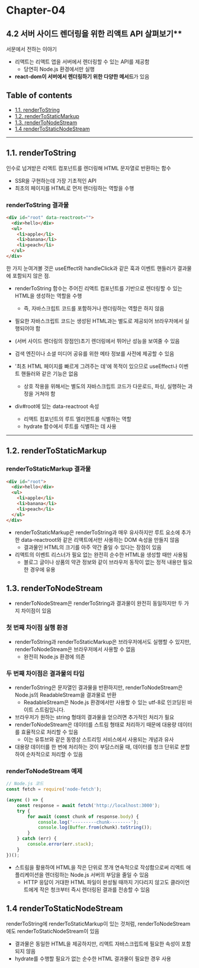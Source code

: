 # **Chapter-04**

## 4.2 서버 사이드 렌더링을 위한 리액트 API 살펴보기**

서문에서 전하는 이야기
- 리액트는 리액트 앱을 서버에서 렌더링할 수 있는 API를 제공함
  - 당연히 Node.js 환경에서만 실행
- **react-dom이 서버에서 렌더링하기 위한 다양한 메서드**가 있음

## Table of contents
- [1.1. renderToString](#11-rendertostring)
- [1.2. renderToStaticMarkup](#12-rendertostaticmarkup)
- [1.3. renderToNodeStream](#13-rendertonodestream)
- [1.4 renderToStaticNodeStream](#14-rendertostaticnodestream)

---


## 1.1. renderToString
인수로 넘겨받은 리액트 컴포넌트를 렌더링해 HTML 문자열로 반환하는 함수
- SSR을 구현하는데 가장 기초적인 API
- 최초의 페이지를 HTML로 먼저 렌더링하는 역할을 수행


### renderToString 결과물

```html
<div id="root" data-reactroot="">
  <div>hello</div>
  <ul>
    <li>apple</li>
    <li>banana</li>
    <li>peach</li>
  </ul>
</div>
```

한 가지 눈여겨볼 것은 useEffect와 handleClick과 같은 훅과 이벤트 핸들러가 결과물에 포함되지 않은 점.
- renderToString 함수는 주어진 리액트 컴포넌트를 기반으로 렌더링할 수 있는 HTML을 생성하는 역할을 수행 
  - 즉, 자바스크립트 코드를 포함하거나 렌더링하는 역할은 하지 않음
- 필요한 자바스크립트 코드는 생성된 HTML과는 별도로 제공되어 브라우저에서 실행되어야 함


- (서버 사이드 렌더링의 장점인)초기 렌더링에서 뛰어난 성능을 보여줄 수 있음
- 검색 엔진이나 소셜 미디어 공유를 위한 메타 정보를 사전에 제공할 수 있음
- '최초 HTML 페이지를 빠르게 그려주는 데'에 목적이 있으므로 useEffect나 이벤트 핸들러와 같은 기능은 없음
  - 상호 작용을 위해서는 별도의 자바스크립트 코드가 다운로드, 파싱, 실행하는 과정을 거쳐야 함
- div#root에 있는 data-reactroot 속성
  - 리액트 컴포넌트의 루트 엘리먼트를 식별하는 역할
  - hydrate 함수에서 루트를 식별하는 데 사용

---

## 1.2. renderToStaticMarkup

### renderToStaticMarkup 결과물

```html
<div id="root">
  <div>hello</div>
  <ul>
    <li>apple</li>
    <li>banana</li>
    <li>peach</li>
  </ul>
</div>
```

- renderToStaticMarkup은 renderToString과 매우 유사하지만 루트 요소에 추가한 data-reactroot와 같은 리액트에서만 사용하는 DOM 속성을 만들지 않음
  - 결과물인 HTML의 크기를 아주 약간 줄일 수 있다는 장점이 있음
- 리액트의 이벤트 리스너가 필요 없는 완전히 순수한 HTML을 생성할 때만 사용됨
  - 블로그 글이나 상품의 약관 정보와 같이 브라우저 동작이 없는 정적 내용만 필요한 경우에 유용


## 1.3. renderToNodeStream

- renderToNodeStream은 renderToString과 결과물이 완전히 동일하지만 두 가지 차이점이 있음

### 첫 번째 차이점 실행 환경
- renderToString과 renderToStaticMarkup은 브라우저에서도 실행할 수 있지만, renderToNodeStream은 브라우저에서 사용할 수 없음 
  - 완전히 Node.js 환경에 의존


### 두 번째 차이점은 결과물의 타입
- renderToString은 문자열인 결과물을 반환하지만, renderToNodeStream은 Node.js의 ReadableStream을 결과물로 반환
  - ReadableStream은 Node.js 환경에서만 사용할 수 있는 utf-8로 인코딩된 바이트 스트림입니다. 
- 브라우저가 원하는 string 형태의 결과물을 얻으려면 추가적인 처리가 필요
- renderToNodeStream은 데이터를 스트림 형태로 처리하기 때문에 대용량 데이터를 효율적으로 처리할 수 있음
  - 이는 유튜브와 같은 동영상 스트리밍 서비스에서 사용되는 개념과 유사
- 대용량 데이터를 한 번에 처리하는 것이 부담스러울 때, 데이터를 청크 단위로 분할하여 순차적으로 처리할 수 있음 


### renderToNodeStream 예제

```js
// Node.js 코드
const fetch = require('node-fetch');

(async () => {
    const response = await fetch('http://localhost:3000');
    try {
        for await (const chunk of response.body) {
            console.log('---------chunk--------');
            console.log(Buffer.from(chunk).toString());
        }
    } catch (err) {
        console.error(err.stack);
    }
})();
```

- 스트림을 활용하여 HTML을 작은 단위로 쪼개 연속적으로 작성함으로써 리액트 애플리케이션을 렌더링하는 Node.js 서버의 부담을 줄일 수 있음
  - HTTP 응답이 거대한 HTML 파일이 완성될 때까지 기다리지 않고도 클라이언트에게 작은 청크부터 즉시 렌더링된 결과를 전송할 수 있음

## 1.4 renderToStaticNodeStream

renderToString에 renderToStaticMarkup이 있는 것처럼, renderToNodeStream에도 renderToStaticNodeStream이 있음
- 결과물은 동일한 HTML을 제공하지만, 리액트 자바스크립트에 필요한 속성이 포함되지 않음 
- hydrate를 수행할 필요가 없는 순수한 HTML 결과물이 필요한 경우 사용
